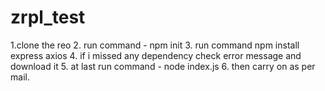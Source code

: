 # zrpl_test

1.clone the reo
2. run command - npm init
3. run command npm install express axios 
4. if i missed any dependency check error message and download it
5. at last run command - node index.js
6. then carry on as per mail.
